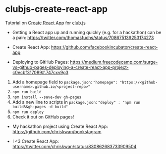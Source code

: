 # clubjs-create-react-app
Tutorial on [Create React App](https://github.com/facebookincubator/create-react-app) for [club.js](https://github.com/dggriffin/club.js)

* Getting a React app up and running quickly (e.g. for a hackathon) can be a pain: https://twitter.com/thomasfuchs/status/708675139253174273

* Create React App: https://github.com/facebookincubator/create-react-app

* Deploying to GitHub Pages: https://medium.freecodecamp.com/surge-vs-github-pages-deploying-a-create-react-app-project-c0ecbf317089#.747cxv9g3

1. Add a homepage field to `package.json`: `"homepage": "https://<github-username>.github.io/<project-repo>"`
1. `npm run build`
1. `npm install --save-dev gh-pages`
1. Add a new line to scripts in `package.json`: `"deploy" : "npm run build&&gh-pages -d build"`
1. `npm run deploy`
1. Check it out on GitHub pages!

* My hackathon project using Create React App: https://github.com/chriskwan/bookstagram

* I <3 Create React App: https://twitter.com/chriskwan/status/830862683733909504